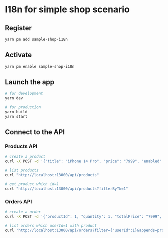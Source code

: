 # I18n for simple shop scenario

## Register

```ts
yarn pm add sample-shop-i18n
```

## Activate

```bash
yarn pm enable sample-shop-i18n
```

## Launch the app

```bash
# for development
yarn dev

# for production
yarn build
yarn start
```

## Connect to the API

### Products API

```bash
# create a product
curl -X POST -d '{"title": "iPhone 14 Pro", "price": "7999", "enabled": true, "inventory": 10}' "http://localhost:13000/api/products"

# list products
curl "http://localhost:13000/api/products"

# get product which id=1
curl "http://localhost:13000/api/products?filterByTk=1"
```

### Orders API

```bash
# create a order
curl -X POST -d '{"productId": 1, "quantity": 1, "totalPrice": "7999", "userId": 1}' 'http://localhost:13000/api/orders'

# list orders which userId=1 with product
curl 'http://localhost:13000/api/orders?filter={"userId":1}&appends=product'
```
